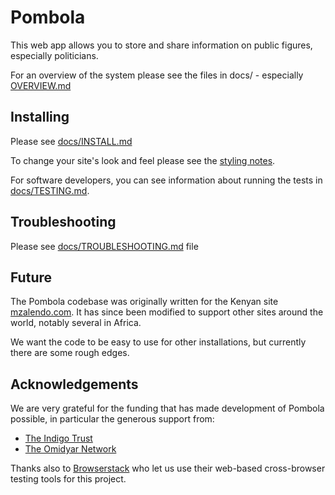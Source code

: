 # Pombola

This web app allows you to store and share information on public figures,
especially politicians.

For an overview of the system please see the files in docs/ - especially
[OVERVIEW.md](https://github.com/mysociety/pombola/blob/master/docs/OVERVIEW.md)


## Installing

Please see [docs/INSTALL.md](https://github.com/mysociety/pombola/blob/master/docs/INSTALL.md)

To change your site's look and feel please see the [styling notes](https://github.com/mysociety/pombola/blob/master/docs/STYLING_NOTES.md).

For software developers, you can see information about running
the tests in
[docs/TESTING.md](https://github.com/mysociety/pombola/blob/master/docs/INSTALL.md).

## Troubleshooting

Please see [docs/TROUBLESHOOTING.md](https://github.com/mysociety/pombola/blob/master/docs/TROUBLESHOOTING.md) file

## Future

The Pombola codebase was originally written for the Kenyan site
[mzalendo.com](http://info.mzalendo.com). It has since been modified to support
other sites around the world, notably several in Africa.

We want the code to be easy to use for other installations, but currently there are some rough edges.

## Acknowledgements

We are very grateful for the funding that has made development
of Pombola possible, in particular the generous support from:

* [The Indigo Trust](http://indigotrust.org.uk/)
* [The Omidyar Network](https://www.omidyar.com/)

Thanks also to [Browserstack](https://www.browserstack.com/) who
let us use their web-based cross-browser testing tools for this
project.

